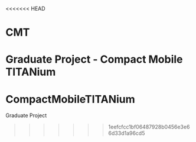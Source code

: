 <<<<<<< HEAD
# CMT
Graduate Project - Compact Mobile TITANium
=======
# CompactMobileTITANium
Graduate Project
>>>>>>> 1eefcfcc1bf06487928b0456e3e66d33d1a96cd5
